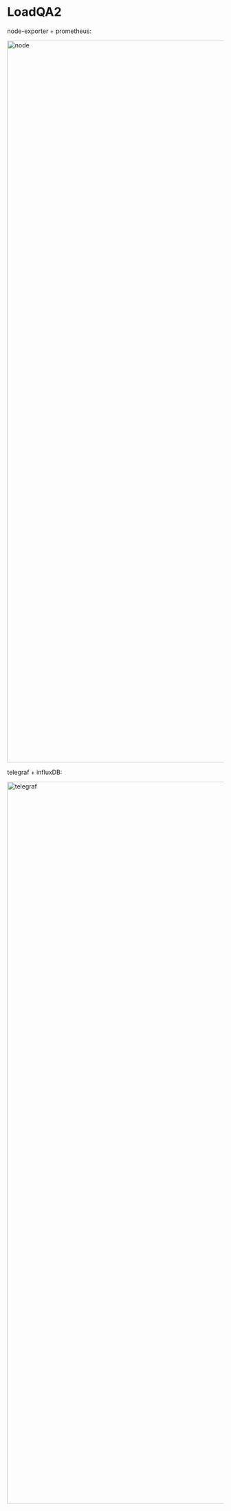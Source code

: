 # LoadQA2

node-exporter + prometheus:

<img width="1680" alt="node" src="https://user-images.githubusercontent.com/105803003/228630691-8a65ca24-23fd-4722-8167-242aa3062209.png">

telegraf + influxDB:

<img width="1680" alt="telegraf" src="https://user-images.githubusercontent.com/105803003/228630716-403a6145-2211-443b-8143-67835d7251c0.png">

